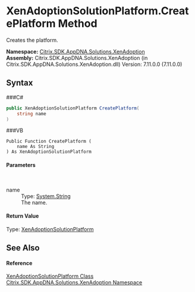 # XenAdoptionSolutionPlatform.CreatePlatform Method 
 

Creates the platform.

**Namespace:**&nbsp;<a href="N_Citrix_SDK_AppDNA_Solutions_XenAdoption">Citrix.SDK.AppDNA.Solutions.XenAdoption</a><br />**Assembly:**&nbsp;Citrix.SDK.AppDNA.Solutions.XenAdoption (in Citrix.SDK.AppDNA.Solutions.XenAdoption.dll) Version: 7.11.0.0 (7.11.0.0)

## Syntax

###C#
```csharp
public XenAdoptionSolutionPlatform CreatePlatform(
	string name
)
```

###VB
```vbnet
Public Function CreatePlatform ( 
	name As String
) As XenAdoptionSolutionPlatform
```


#### Parameters
&nbsp;<dl><dt>name</dt><dd>Type: <a href="http://msdn2.microsoft.com/en-us/library/s1wwdcbf" target="_blank">System.String</a><br />The name.</dd></dl>

#### Return Value
Type: <a href="T_Citrix_SDK_AppDNA_Solutions_XenAdoption_XenAdoptionSolutionPlatform">XenAdoptionSolutionPlatform</a><br />

## See Also


#### Reference
<a href="T_Citrix_SDK_AppDNA_Solutions_XenAdoption_XenAdoptionSolutionPlatform">XenAdoptionSolutionPlatform Class</a><br /><a href="N_Citrix_SDK_AppDNA_Solutions_XenAdoption">Citrix.SDK.AppDNA.Solutions.XenAdoption Namespace</a><br />